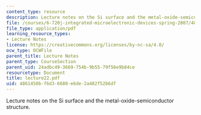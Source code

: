 ```yaml
---
content_type: resource
description: Lecture notes on the Si surface and the metal-oxide-semiconductor structure.
file: /courses/6-720j-integrated-microelectronic-devices-spring-2007/4861450bf6d36680e6de2a482f52b6df_lecture22.pdf
file_type: application/pdf
learning_resource_types:
- Lecture Notes
license: https://creativecommons.org/licenses/by-nc-sa/4.0/
ocw_type: OCWFile
parent_title: Lecture Notes
parent_type: CourseSection
parent_uid: 24adbc49-3669-754b-9b55-79f56e9b84ce
resourcetype: Document
title: lecture22.pdf
uid: 4861450b-f6d3-6680-e6de-2a482f52b6df
---
```

Lecture notes on the Si surface and the metal-oxide-semiconductor structure.